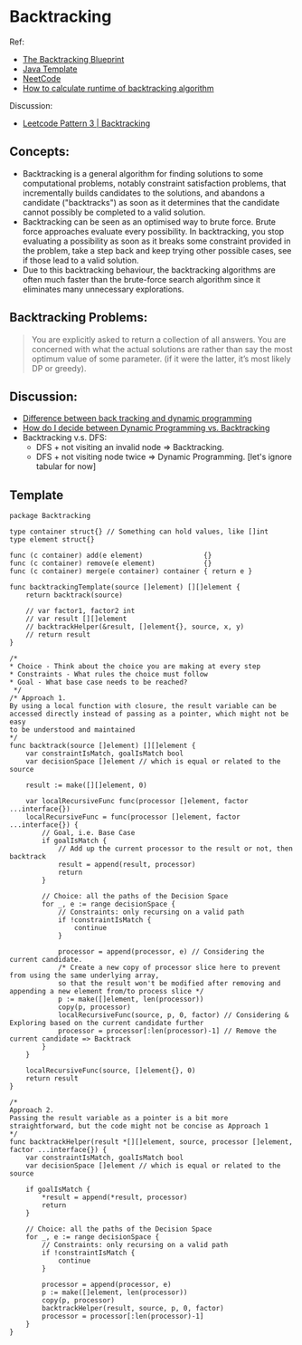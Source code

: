 # Backtracking
Ref:
- [The Backtracking Blueprint](https://www.youtube.com/watch?v=Zq4upTEaQyM)
- [Java Template](https://leetcode.com/problems/subsets/solutions/27281/a-general-approach-to-backtracking-questions-in-java-subsets-permutations-combination-sum-palindrome-partitioning/)
- [NeetCode](https://www.youtube.com/playlist?list=PLot-Xpze53lf5C3HSjCnyFghlW0G1HHXo)
- [How to calculate runtime of backtracking algorithm](https://leetcode.com/discuss/interview-question/3055778/how-to-calculate-runtime-of-backtracking-algorithm-for-interview)

Discussion:
- [Leetcode Pattern 3 | Backtracking](https://medium.com/leetcode-patterns/leetcode-pattern-3-backtracking-5d9e5a03dc26)

## Concepts:
- Backtracking is a general algorithm for finding solutions to some computational problems, notably constraint satisfaction problems, that incrementally builds candidates
to the solutions, and abandons a candidate ("backtracks") as soon as it determines that the candidate cannot possibly be completed to a valid solution.
- Backtracking can be seen as an optimised way to brute force. Brute force approaches evaluate every possibility. In backtracking, you stop evaluating a possibility
as soon as it breaks some constraint provided in the problem, take a step back and keep trying other possible cases, see if those lead to a valid solution.
- Due to this backtracking behaviour, the backtracking algorithms are often much faster than the brute-force search algorithm since it eliminates many unnecessary explorations.

## Backtracking Problems:
> You are explicitly asked to return a collection of all answers.
> You are concerned with what the actual solutions are rather than say the most optimum value of some parameter. (if it were the latter, it’s most likely DP or greedy).

## Discussion:
- [Difference between back tracking and dynamic programming](https://stackoverflow.com/questions/3592943/difference-between-back-tracking-and-dynamic-programming)
- [How do I decide between Dynamic Programming vs. Backtracking](https://www.reddit.com/r/leetcode/comments/ntuycc/how_do_i_decide_between_dynamic_programming_vs/)
- Backtracking v.s. DFS:
	- DFS + not visiting an invalid node => Backtracking.
	- DFS + not visiting node twice => Dynamic Programming. [let's ignore tabular for now]

## Template
```Golang
package Backtracking

type container struct{} // Something can hold values, like []int
type element struct{}

func (c container) add(e element)               {}
func (c container) remove(e element)            {}
func (c container) merge(e container) container { return e }

func backtrackingTemplate(source []element) [][]element {
	return backtrack(source)

	// var factor1, factor2 int
	// var result [][]element
	// backtrackHelper(&result, []element{}, source, x, y)
	// return result
}

/*
* Choice - Think about the choice you are making at every step
* Constraints - What rules the choice must follow
* Goal - What base case needs to be reached?
 */
/* Approach 1.
By using a local function with closure, the result variable can be accessed directly instead of passing as a pointer, which might not be easy
to be understood and maintained
*/
func backtrack(source []element) [][]element {
	var constraintIsMatch, goalIsMatch bool
	var decisionSpace []element	// which is equal or related to the source
	
	result := make([][]element, 0)

	var localRecursiveFunc func(processor []element, factor ...interface{})
	localRecursiveFunc = func(processor []element, factor ...interface{}) {
		// Goal, i.e. Base Case
		if goalIsMatch {
			// Add up the current processor to the result or not, then backtrack
			result = append(result, processor)
			return
		}

		// Choice: all the paths of the Decision Space
		for _, e := range decisionSpace {
			// Constraints: only recursing on a valid path
			if !constraintIsMatch {
				continue
			}

			processor = append(processor, e) // Considering the current candidate.
			/* Create a new copy of processor slice here to prevent from using the same underlying array,
			so that the result won't be modified after removing and appending a new element from/to process slice */
			p := make([]element, len(processor))
			copy(p, processor)
			localRecursiveFunc(source, p, 0, factor) // Considering & Exploring based on the current candidate further
			processor = processor[:len(processor)-1] // Remove the current candidate => Backtrack
		}
	}

	localRecursiveFunc(source, []element{}, 0)
	return result
}

/*
Approach 2.
Passing the result variable as a pointer is a bit more straightforward, but the code might not be concise as Approach 1
*/
func backtrackHelper(result *[][]element, source, processor []element, factor ...interface{}) {
	var constraintIsMatch, goalIsMatch bool
	var decisionSpace []element	// which is equal or related to the source
	
	if goalIsMatch {
		*result = append(*result, processor)
		return
	}

	// Choice: all the paths of the Decision Space
	for _, e := range decisionSpace {
		// Constraints: only recursing on a valid path
		if !constraintIsMatch {
			continue
		}

		processor = append(processor, e)
		p := make([]element, len(processor))
		copy(p, processor)
		backtrackHelper(result, source, p, 0, factor)
		processor = processor[:len(processor)-1]
	}
}
```
